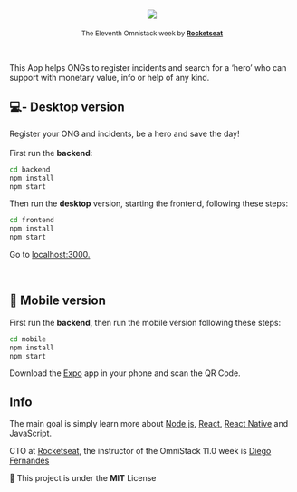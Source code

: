 <h1 align="center">
  <a href="#" title="Be The Hero">
    <img src="https://i.postimg.cc/LsWC5Gxg/bethehero.png"/>
  </a>
</h1>

<p align="center">
  <sub>
    The Eleventh Omnistack week by
    <strong>
      <a href="https://rocketseat.com.br" title="Rocketseat" target="_blank">Rocketseat</a>
    </strong>
  </sub>
</p>

<br>

<p>
  This App helps ONGs to register incidents and search for a ‘hero’ who can support with monetary value, info or help 
  of any kind.
</p>

## :computer:- Desktop version

Register your ONG and incidents, be a hero and save the day!
<br>
<br>
First run the <b>backend</b>: 

```bash
cd backend
npm install
npm start
```

Then run the <b>desktop</b> version, starting the frontend, following these steps:

```bash
cd frontend
npm install
npm start
```

Go to <a href="https://localhost:3000" title="port 3000" target="_blank">localhost:3000.</a>

<br>

## :iphone: Mobile version

First run the <b>backend</b>, 
then run the mobile version following these steps:

```bash
cd mobile
npm install
npm start
```

Download the [Expo](https://play.google.com/store/apps/details?id=host.exp.exponent&hl=pt_BR) app in your phone and scan the QR Code.

## Info

The main goal is simply learn more about [Node.js](https://nodejs.org/en/), [React](https://reactjs.org/), [React Native](https://reactnative.dev/) and JavaScript.

CTO at [Rocketseat](https://rocketseat.com.br), the instructor of the OmniStack 11.0 week is [Diego Fernandes](https://github.com/diego3g)

:page_with_curl: This project is under the <strong>MIT</strong> License
